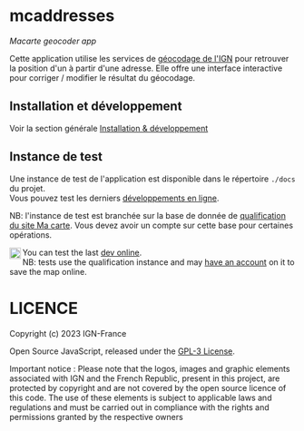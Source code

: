 # mcaddresses
*Macarte geocoder app*

Cette application utilise les services de [géocodage de l'IGN](https://geoservices.ign.fr/documentation/services/api-et-services-ogc/service-de-geocodage-20) pour retrouver la position d'un à partir d'une adresse.
Elle offre une interface interactive pour corriger / modifier le résultat du géocodage.

## Installation et développement

Voir la section générale [Installation & développement](https://github.com/IGNF-Ma-carte/.github/blob/main/DEVELOPING.md)

## Instance de test

Une instance de test de l'application est disponible dans le répertoire `./docs` du projet.   
Vous pouvez test les derniers [développements en ligne](https://ignf-ma-carte.github.io/mcaddresses/).

NB: l'instance de test est branchée sur la base de donnée de [qualification du site Ma carte](https://macarte-qualif.ign.fr/). Vous devez avoir un compte sur cette base pour certaines opérations.

<img src="https://upload.wikimedia.org/wikipedia/commons/c/c8/Flag_of_the_United_Kingdom_%285-8%29.svg" height=20 align="left" />

You can test the last [dev online](https://ignf-ma-carte.github.io/mcaddresses/).   
NB: tests use the qualification instance and may [have an account](https://macarte-qualif.ign.fr/) on it to save the map online.

# LICENCE

Copyright (c) 2023 IGN-France

Open Source JavaScript, released under the [GPL-3 License](./LICENSE).

Important notice : Please note that the logos, images and graphic elements associated with IGN and the French Republic, present in this project, are protected by copyright and are not covered by the open source licence of this code. The use of these elements is subject to applicable laws and regulations and must be carried out in compliance with the rights and permissions granted by the respective owners
